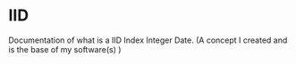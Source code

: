 # IID
Documentation of what is a IID  Index Integer Date. (A concept I created and is the base of my software(s) )
